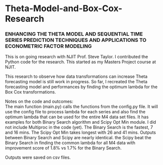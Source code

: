 # Theta-Model-and-Box-Cox-Research
### ENHANCING THE THETA MODEL AND SEQUENTIAL TIME SERIES PREDICTION TECHNIQUES AND APPLICATIONS TO ECONOMETRIC FACTOR MODELING

This is on going research with NJIT Prof. Steve Taylor. I contributed the Python code for the research. This started as my Masters Project course at NJIT.

This research to observe how data transformations can increase Theta forecasting model is still work in progress. So far, I recreated the Theta forecasting model and performances by finding the optimum lambda for the Box Cox transformations.

Notes on the code and outcomes: 
</br>The main function (main.py) calls the functions from the config.py file. It will use the config file to process lambda for each series and also find the optimum lambda that can be used for the entire M4 data set files. It has examples for both Binary Search algorithm and Scipy Opt Min module.
I did not include Multiproc in the code (yet). The Binary Search is the fastest, 7 and 16 mins. The Scipy Opt Min takes longest with 26 and 41 mins. Outputs between Binary Search and Scipy are nearly identical. the Scipy beat the Binary Search in finding the common lambda for all M4 data with improvement score of 1.8% vs 1.7% for the Binary Search.

Outputs were saved on csv files.
